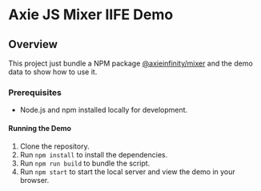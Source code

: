 # Axie JS Mixer IIFE Demo

## Overview
This project just bundle a NPM package [@axieinfinity/mixer](https://www.npmjs.com/package/@axieinfinity/mixer) and the demo data to show how to use it.

### Prerequisites
- Node.js and npm installed locally for development.

#### Running the Demo
1. Clone the repository.
2. Run `npm install` to install the dependencies.
3. Run `npm run build` to bundle the script.
4. Run `npm start` to start the local server and view the demo in your browser.